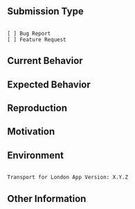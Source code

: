## Submission Type
<!-- Check one of the following options with "x". -->
<pre><code>
[ ] Bug Report
[ ] Feature Request
</code></pre>

## Current Behavior
<!-- Describe how the issue manifests. -->


## Expected Behavior
<!-- Describe what the desired behavior would be. -->


## Reproduction
<!-- For bug reports please provide the *STEPS TO REPRODUCE*. -->


## Motivation
<!-- Describe the motivation or the concrete use case. -->


## Environment
<!-- Check whether this is still an issue in the most recent version. -->
<pre><code>
Transport for London App Version: X.Y.Z
</code></pre>

## Other Information
<!-- List any other information that is relevant to your issue. -->
